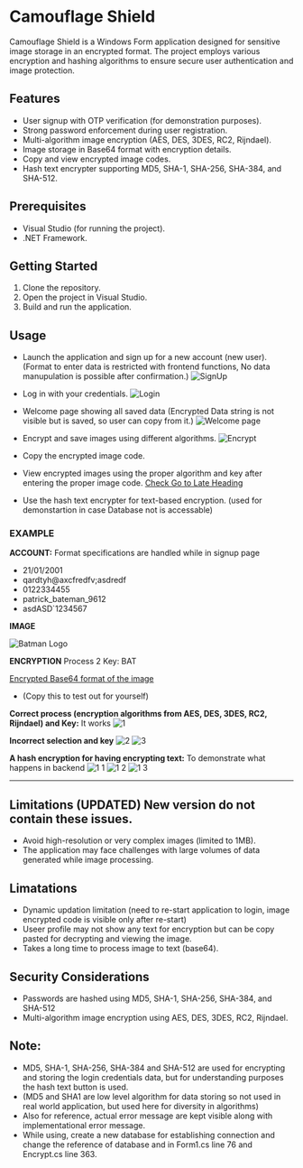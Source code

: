 # Camouflage Shield

Camouflage Shield is a Windows Form application designed for sensitive image storage in an encrypted format.
The project employs various encryption and hashing algorithms to ensure secure user authentication and image protection.

## Features

- User signup with OTP verification (for demonstration purposes).
- Strong password enforcement during user registration.
- Multi-algorithm image encryption (AES, DES, 3DES, RC2, Rijndael).
- Image storage in Base64 format with encryption details.
- Copy and view encrypted image codes.
- Hash text encrypter supporting MD5, SHA-1, SHA-256, SHA-384, and SHA-512.

## Prerequisites

- Visual Studio (for running the project).
- .NET Framework.

## Getting Started

1. Clone the repository.
2. Open the project in Visual Studio.
3. Build and run the application.

## Usage

- Launch the application and sign up for a new account (new user).
  (Format to enter data is restricted with frontend functions, No data manupulation is possible after confirmation.)
  ![SignUp](https://github.com/user-attachments/assets/202a1388-3c24-4e99-96c4-af0219b26928)

- Log in with your credentials.
  ![Login](https://github.com/user-attachments/assets/b903f2de-00ce-4e43-95c4-138a1b0e916b)

- Welcome page showing all saved data (Encrypted Data string is not visible but is saved, so user can copy from it.)
![Welcome page](https://github.com/user-attachments/assets/e5da6393-af24-421b-b0e4-0a8b200a10b3)

- Encrypt and save images using different algorithms.
  ![Encrypt](https://github.com/user-attachments/assets/7976f5a6-17ce-42a6-9914-9acabb5da444)

- Copy the encrypted image code.
- View encrypted images using the proper algorithm and key after entering the proper image code.
[Check Go to Late Heading](#later-heading)

- Use the hash text encrypter for text-based encryption. (used for demonstartion in case Database not is accessable)

### EXAMPLE

**ACCOUNT:** Format specifications are handled while in signup page
- 21/01/2001
- qardtyh&#64;axcfredfv;asdredf
- 0122334455
- patrick_bateman_9612
- asdASD`1234567

**IMAGE**

![Batman Logo](https://github.com/user-attachments/assets/de229f17-a930-4693-a60b-52bbce84cefd)

**ENCRYPTION**
Process 2
Key: BAT

[Encrypted Base64 format of the image](https://github.com/saahen-sriyan-mishra/Camouflage-Shield/blob/main/Batman%20Logo%20Encrypted.txt)  
- (Copy this to test out for yourself)

**Correct process (encryption algorithms from AES, DES, 3DES, RC2, Rijndael) and Key:** It works
![1](https://github.com/user-attachments/assets/6e89f21c-18b1-448f-b52e-03d13f8e63c9)

**Incorrect selection and key**
![2](https://github.com/user-attachments/assets/fb28f266-9fd9-461c-b243-3ba70e2a21b4)
![3](https://github.com/user-attachments/assets/35bbf21d-6fad-472c-8589-d702c43eb32a)


**A hash encryption for having encrypting text:** To demonstrate what happens in backend
![1 1](https://github.com/user-attachments/assets/cd14f80d-498e-4192-9e9f-e4d02ad85af2)
![1 2](https://github.com/user-attachments/assets/4a017cd7-e1c9-46eb-a1eb-a0e88e1dee9c)
![1 3](https://github.com/user-attachments/assets/adb261e3-2983-439f-96ba-ba26212a9459)


-------------------------------------------------------------------------------------------

## Limitations (UPDATED) New version do not contain these issues.
- Avoid high-resolution or very complex images (limited to 1MB).
- The application may face challenges with large volumes of data generated while image processing.

## Limatations
- Dynamic updation limitation (need to re-start application to login, image encrypted code is visible only after re-start)
- Useer profile may not show any text for encryption but can be copy pasted for decrypting and viewing the image.
- Takes a long time to process image to text (base64).

## Security Considerations
- Passwords are hashed using MD5, SHA-1, SHA-256, SHA-384, and SHA-512
- Multi-algorithm image encryption using AES, DES, 3DES, RC2, Rijndael.

## Note:
- MD5, SHA-1, SHA-256, SHA-384 and SHA-512 are used for encrypting and storing the login credentials data, but for understanding purposes the hash text button is used.
- (MD5 and SHA1 are low level algorithm for data storing so not used in real world application, but used here for diversity in algorithms)
- Also for reference, actual error message are kept visible along with implementational error message.
- While using, create a new database for establishing connection and change the reference of database and in Form1.cs line 76 and Encrypt.cs line 363.



